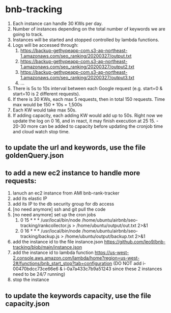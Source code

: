 # bnb-tracking
1. Each instance can handle 30 KWs per day.
1. Number of instances depending on the total number of keywords we are going to track.
1. Instances will be started and stopped controlled by lambda functions.
1. Logs will be accessed through:
   1. https://backup-gethypeapp-com.s3-ap-northeast-1.amazonaws.com/seo_ranking/20200327/output.txt
   1. https://backup-gethypeapp-com.s3-ap-northeast-1.amazonaws.com/seo_ranking/20200327/output2.txt
   1. https://backup-gethypeapp-com.s3-ap-northeast-1.amazonaws.com/seo_ranking/20200327/output3.txt
   1. ...
1. There is 5s to 10s interval between each Google request (e.g. start=0 & start=10 is 2 different requests).
1. If there is 30 KWs, each max 5 requests, then in total 150 requests. Time max would be 150 * 10s = 1,500s
1. Each KW would take max 50s.
1. If adding capacity, each adding KW would add up to 50s. Right now we update the log on 0 16, and in react, it may finish execution at 25 15. - 20-30 more can be added to capacity before updating the cronjob time and cloud watch stop time.


## to update the url and keywords, use the file goldenQuery.json

## to add a new ec2 instance to handle more requests:
1. lanuch an ec2 instance from AMI bnb-rank-tracker
1. add its elastic IP
1. add its IP to the db security group for db access
1. [no need anymore] ssh and git pull the code
1. [no need anymore] set up the cron jobs
   1. 0 15 * * * /usr/local/bin/node /home/ubuntu/airbnb/seo-tracking/rankcollector.js > /home/ubuntu/output/out.txt 2>&1
   1. 0 16 * * * /usr/local/bin/node /home/ubuntu/airbnb/seo-tracking/backup.js > /home/ubuntu/output/backup.txt 2>&1
1. add the instance id to the file instance.json https://github.com/leo9/bnb-tracking/blob/main/instance.json
1. add the instance id to lambda function https://us-west-2.console.aws.amazon.com/lambda/home?region=us-west-2#/functions/bnb_start_stop?tab=configuration (DO NOT add i-00470bdcc73ce66e6 & i-0a7a433c7b9a51243 since these 2 instances need to be 24/7 running)
1. stop the instance


## to update the keywords capacity, use the file capacity.json

